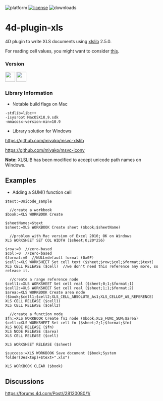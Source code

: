 ![platform](https://img.shields.io/static/v1?label=platform&message=osx-64%20|%20win-32%20|%20win-64&color=blue)
[![license](https://img.shields.io/github/license/miyako/4d-plugin-xls)](LICENSE)
![downloads](https://img.shields.io/github/downloads/miyako/4d-plugin-xls/total)

4d-plugin-xls
=============

4D plugin to write XLS documents using [xlslib](https://sourceforge.net/projects/xlslib/) 2.5.0.

For reading cell values, you might want to consider [this](https://github.com/miyako/4d-plugin-free-xl).

### Version

<img width="32" height="32" src="https://user-images.githubusercontent.com/1725068/73986501-15964580-4981-11ea-9ac1-73c5cee50aae.png"> <img src="https://user-images.githubusercontent.com/1725068/73987971-db2ea780-4984-11ea-8ada-e25fb9c3cf4e.png" width="32" height="32" />

### Library Information

* Notable build flags on Mac

```
-stdlib=libc++
-isysroot MacOSX10.9.sdk
-mmacosx-version-min=10.9
```

* Library solution for Windows

https://github.com/miyako/msvc-xlslib

https://github.com/miyako/msvc-iconv

**Note**: XLSLIB has been modified to accept unicode path names on Windows.

## Examples

* Adding a SUM() function cell

```
$text:=Unicode_sample 

  //create a workbook
$book:=XLS WORKBOOK Create 

$sheetName:=$text
$sheet:=XLS WORKBOOK Create sheet ($book;$sheetName)

  //problem with Mac version of Excel 2010; OK on Windows
XLS WORKSHEET SET COL WIDTH ($sheet;0;20*256)

$row:=0  //zero-based
$col:=0  //zero-based
$format:=0  //NULL=default format (0x0F)
$cell:=XLS WORKSHEET Set cell text ($sheet;$row;$col;$format;$text)
XLS CELL RELEASE ($cell)  //we don't need this reference any more, so release it.

  //create a range reference node
$cell1:=XLS WORKSHEET Set cell real ($sheet;0;1;$format;1)
$cell2:=XLS WORKSHEET Set cell real ($sheet;1;1;$format;2)
$area:=XLS WORKBOOK Create area node ($book;$cell1;$cell2;XLS_CELL_ABSOLUTE_As1;XLS_CELLOP_AS_REFERENCE)
XLS CELL RELEASE ($cell1)
XLS CELL RELEASE ($cell2)

  //create a function node
$fn:=XLS WORKBOOK Create fn1 node ($book;XLS_FUNC_SUM;$area)
$cell:=XLS WORKSHEET Set cell fn ($sheet;2;1;$format;$fn)
XLS NODE RELEASE ($fn)
XLS NODE RELEASE ($area)
XLS CELL RELEASE ($cell)

XLS WORKSHEET RELEASE ($sheet)

$success:=XLS WORKBOOK Save document ($book;System folder(Desktop)+$text+".xls")

XLS WORKBOOK CLEAR ($book)
```

## Discussions

https://forums.4d.com/Post//28120080/1/

